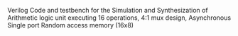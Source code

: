 Verilog Code and testbench for the Simulation and Synthesization of Arithmetic logic unit executing 16 operations, 4:1 mux design, Asynchronous Single port Random access memory (16x8)
